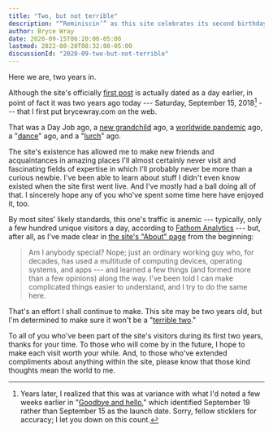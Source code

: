 ```yaml
---
title: "Two, but not terrible"
description: "“Reminiscin’” as this site celebrates its second birthday."
author: Bryce Wray
date: 2020-09-15T06:20:00-05:00
lastmod: 2022-08-20T08:32:00-05:00
discussionId: "2020-09-two-but-not-terrible"
---
```


Here we are, two years in.

Although the site's officially [first post](/posts/2018/09/hardy-press-wp-ssg-with-twist/) is actually dated as a day earlier, in point of fact it was two years ago today --- Saturday, September 15, 2018[^conflict] --- that I first put brycewray.com on the web.

[^conflict]: Years later, I realized that this was at variance with what I'd noted a few weeks earlier in "[Goodbye and hello](/posts/2020/07/goodbye-hello/)," which identified September 19 rather than September 15 as the launch date. Sorry, fellow sticklers for accuracy; I let you down on this count.

That was a Day Job ago, a [new grandchild](/posts/2020/03/welcome-sweet-little-early-bird/) ago, a [worldwide pandemic](/posts/2020/03/coherence-covid-19/) ago, a "[dance](/posts/2019/12/sorta-strange-ssg-trip/)" ago, and a "[lurch](/posts/2020/09/goodbye-hello-part-5/)" ago.

The site's existence has allowed me to make new friends and acquaintances in amazing places I'll almost certainly never visit and fascinating fields of expertise in which I'll probably never be more than a curious newbie. I've been able to learn about stuff I didn't even know existed when the site first went live. And I've mostly had a ball doing all of that. I sincerely hope any of you who've spent some time here have enjoyed it, too.

By most sites’ likely standards, this one's traffic is anemic --- typically, only a few hundred unique visitors a day, according to [Fathom Analytics](https://usefathom.com) --- but, after all, as I've made clear in [the site's "About" page](/about) from the beginning:

> Am I anybody special? Nope; just an ordinary working guy who, for decades, has used a multitude of computing devices, operating systems, and apps --- and learned a few things (and formed more than a few opinions) along the way. I've been told I can make complicated things easier to understand, and I try to do the same here.

That's an effort I shall continue to make. This site may be two years old, but I'm determined to make sure it won't be a "[terrible two](https://www.mayoclinic.org/healthy-lifestyle/infant-and-toddler-health/expert-answers/terrible-twos/faq-20058314)."

To all of you who've been part of the site's visitors during its first two years, thanks for your time. To those who will come by in the future, I hope to make each visit worth your while. And, to those who've extended compliments about anything within the site, please know that those kind thoughts mean the world to me.
